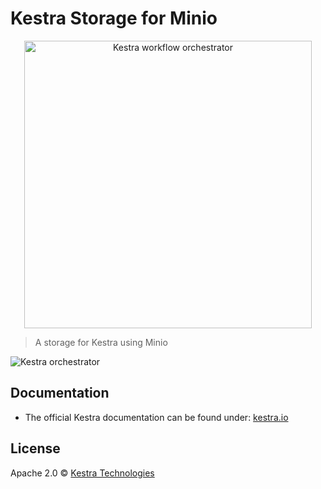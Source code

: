 # Kestra Storage for Minio

<p align="center">
  <img width="460" src="https://kestra.io/logo.svg"  alt="Kestra workflow orchestrator" />
</p>

> A storage for Kestra using Minio 

![Kestra orchestrator](https://kestra.io/ui.gif)

## Documentation
* The official Kestra documentation can be found under: [kestra.io](https://kestra.io)

## License
Apache 2.0 © [Kestra Technologies](https://kestra.io)
